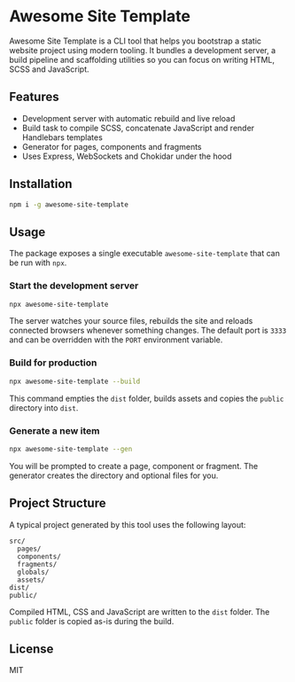 # Awesome Site Template

Awesome Site Template is a CLI tool that helps you bootstrap a static website project using modern tooling. It bundles a development server, a build pipeline and scaffolding utilities so you can focus on writing HTML, SCSS and JavaScript.

## Features

- Development server with automatic rebuild and live reload
- Build task to compile SCSS, concatenate JavaScript and render Handlebars templates
- Generator for pages, components and fragments
- Uses Express, WebSockets and Chokidar under the hood

## Installation

```bash
npm i -g awesome-site-template
```

## Usage

The package exposes a single executable `awesome-site-template` that can be run with `npx`.

### Start the development server

```bash
npx awesome-site-template
```

The server watches your source files, rebuilds the site and reloads connected browsers whenever something changes. The default port is `3333` and can be overridden with the `PORT` environment variable.

### Build for production

```bash
npx awesome-site-template --build
```

This command empties the `dist` folder, builds assets and copies the `public` directory into `dist`.

### Generate a new item

```bash
npx awesome-site-template --gen
```

You will be prompted to create a page, component or fragment. The generator creates the directory and optional files for you.

## Project Structure

A typical project generated by this tool uses the following layout:

```
src/
  pages/
  components/
  fragments/
  globals/
  assets/
dist/
public/
```

Compiled HTML, CSS and JavaScript are written to the `dist` folder. The `public` folder is copied as-is during the build.

## License

MIT
